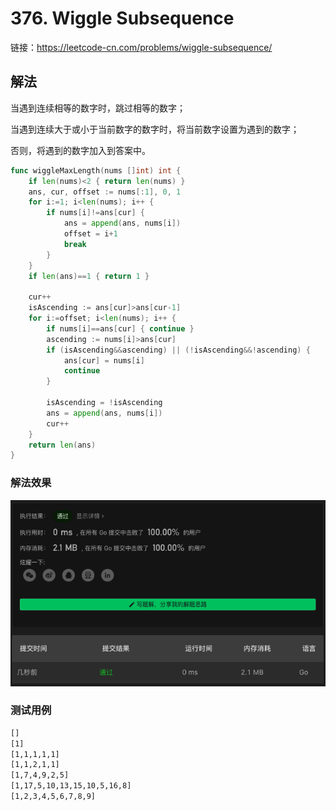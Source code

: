 # 376. Wiggle Subsequence

链接：https://leetcode-cn.com/problems/wiggle-subsequence/

## 解法

当遇到连续相等的数字时，跳过相等的数字；

当遇到连续大于或小于当前数字的数字时，将当前数字设置为遇到的数字；

否则，将遇到的数字加入到答案中。

```go
func wiggleMaxLength(nums []int) int {
    if len(nums)<2 { return len(nums) }
    ans, cur, offset := nums[:1], 0, 1
    for i:=1; i<len(nums); i++ {
        if nums[i]!=ans[cur] {
            ans = append(ans, nums[i])
            offset = i+1
            break
        }
    }
    if len(ans)==1 { return 1 }

    cur++
    isAscending := ans[cur]>ans[cur-1]
    for i:=offset; i<len(nums); i++ {
        if nums[i]==ans[cur] { continue }
        ascending := nums[i]>ans[cur]
        if (isAscending&&ascending) || (!isAscending&&!ascending) {
            ans[cur] = nums[i]
            continue
        }

        isAscending = !isAscending
        ans = append(ans, nums[i])
        cur++
    }
    return len(ans)
}
```

### 解法效果

![376_wiggle_subsequence](./img/376_wiggle_subsequence.png)

### 测试用例

```txt
[]
[1]
[1,1,1,1,1]
[1,1,2,1,1]
[1,7,4,9,2,5]
[1,17,5,10,13,15,10,5,16,8]
[1,2,3,4,5,6,7,8,9]
```

